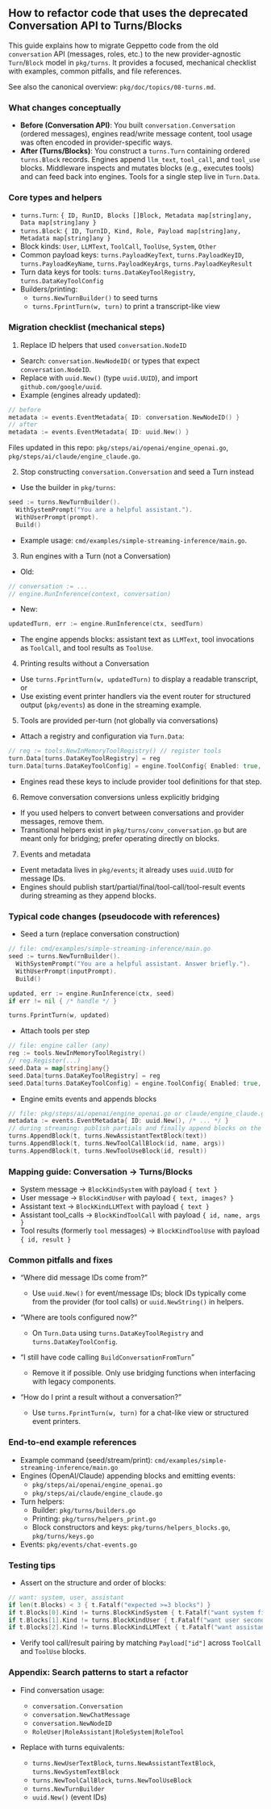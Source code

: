 ## How to refactor code that uses the deprecated Conversation API to Turns/Blocks

This guide explains how to migrate Geppetto code from the old `conversation` API (messages, roles, etc.) to the new provider-agnostic `Turn`/`Block` model in `pkg/turns`. It provides a focused, mechanical checklist with examples, common pitfalls, and file references.

See also the canonical overview: `pkg/doc/topics/08-turns.md`.

### What changes conceptually

- **Before (Conversation API)**: You built `conversation.Conversation` (ordered messages), engines read/write message content, tool usage was often encoded in provider-specific ways.
- **After (Turns/Blocks)**: You construct a `turns.Turn` containing ordered `turns.Block` records. Engines append `llm_text`, `tool_call`, and `tool_use` blocks. Middleware inspects and mutates blocks (e.g., executes tools) and can feed back into engines. Tools for a single step live in `Turn.Data`.

### Core types and helpers

- `turns.Turn`: `{ ID, RunID, Blocks []Block, Metadata map[string]any, Data map[string]any }`
- `turns.Block`: `{ ID, TurnID, Kind, Role, Payload map[string]any, Metadata map[string]any }`
- Block kinds: `User`, `LLMText`, `ToolCall`, `ToolUse`, `System`, `Other`
- Common payload keys: `turns.PayloadKeyText`, `turns.PayloadKeyID`, `turns.PayloadKeyName`, `turns.PayloadKeyArgs`, `turns.PayloadKeyResult`
- Turn data keys for tools: `turns.DataKeyToolRegistry`, `turns.DataKeyToolConfig`
- Builders/printing:
  - `turns.NewTurnBuilder()` to seed turns
  - `turns.FprintTurn(w, turn)` to print a transcript-like view

### Migration checklist (mechanical steps)

1) Replace ID helpers that used `conversation.NodeID`
- Search: `conversation.NewNodeID(` or types that expect `conversation.NodeID`.
- Replace with `uuid.New()` (type `uuid.UUID`), and import `github.com/google/uuid`.
- Example (engines already updated):
```go
// before
metadata := events.EventMetadata{ ID: conversation.NewNodeID() }
// after
metadata := events.EventMetadata{ ID: uuid.New() }
```
Files updated in this repo: `pkg/steps/ai/openai/engine_openai.go`, `pkg/steps/ai/claude/engine_claude.go`.

2) Stop constructing `conversation.Conversation` and seed a Turn instead
- Use the builder in `pkg/turns`:
```go
seed := turns.NewTurnBuilder().
  WithSystemPrompt("You are a helpful assistant.").
  WithUserPrompt(prompt).
  Build()
```
- Example usage: `cmd/examples/simple-streaming-inference/main.go`.

3) Run engines with a Turn (not a Conversation)
- Old:
```go
// conversation := ...
// engine.RunInference(context, conversation)
```
- New:
```go
updatedTurn, err := engine.RunInference(ctx, seedTurn)
```
- The engine appends blocks: assistant text as `LLMText`, tool invocations as `ToolCall`, and tool results as `ToolUse`.

4) Printing results without a Conversation
- Use `turns.FprintTurn(w, updatedTurn)` to display a readable transcript, or
- Use existing event printer handlers via the event router for structured output (`pkg/events`) as done in the streaming example.

5) Tools are provided per-turn (not globally via conversations)
- Attach a registry and configuration via `Turn.Data`:
```go
// reg := tools.NewInMemoryToolRegistry() // register tools
turn.Data[turns.DataKeyToolRegistry] = reg
turn.Data[turns.DataKeyToolConfig] = engine.ToolConfig{ Enabled: true, ToolChoice: engine.ToolChoiceAuto }
```
- Engines read these keys to include provider tool definitions for that step.

6) Remove conversation conversions unless explicitly bridging
- If you used helpers to convert between conversations and provider messages, remove them.
- Transitional helpers exist in `pkg/turns/conv_conversation.go` but are meant only for bridging; prefer operating directly on blocks.

7) Events and metadata
- Event metadata lives in `pkg/events`; it already uses `uuid.UUID` for message IDs.
- Engines should publish start/partial/final/tool-call/tool-result events during streaming as they append blocks.

### Typical code changes (pseudocode with references)

- Seed a turn (replace conversation construction)
```go
// file: cmd/examples/simple-streaming-inference/main.go
seed := turns.NewTurnBuilder().
  WithSystemPrompt("You are a helpful assistant. Answer briefly.").
  WithUserPrompt(inputPrompt).
  Build()

updated, err := engine.RunInference(ctx, seed)
if err != nil { /* handle */ }

turns.FprintTurn(w, updated)
```

- Attach tools per step
```go
// file: engine caller (any)
reg := tools.NewInMemoryToolRegistry()
// reg.Register(...)
seed.Data = map[string]any{}
seed.Data[turns.DataKeyToolRegistry] = reg
seed.Data[turns.DataKeyToolConfig] = engine.ToolConfig{ Enabled: true, ToolChoice: engine.ToolChoiceAuto }
```

- Engine emits events and appends blocks
```go
// file: pkg/steps/ai/openai/engine_openai.go or claude/engine_claude.go
metadata := events.EventMetadata{ ID: uuid.New(), /* ... */ }
// during streaming: publish partials and finally append blocks on the Turn
turns.AppendBlock(t, turns.NewAssistantTextBlock(text))
turns.AppendBlock(t, turns.NewToolCallBlock(id, name, args))
turns.AppendBlock(t, turns.NewToolUseBlock(id, result))
```

### Mapping guide: Conversation → Turns/Blocks

- System message → `BlockKindSystem` with payload `{ text }`
- User message → `BlockKindUser` with payload `{ text, images? }`
- Assistant text → `BlockKindLLMText` with payload `{ text }`
- Assistant tool_calls → `BlockKindToolCall` with payload `{ id, name, args }`
- Tool results (formerly `tool` messages) → `BlockKindToolUse` with payload `{ id, result }`

### Common pitfalls and fixes

- “Where did message IDs come from?”
  - Use `uuid.New()` for event/message IDs; block IDs typically come from the provider (for tool calls) or `uuid.NewString()` in helpers.

- “Where are tools configured now?”
  - On `Turn.Data` using `turns.DataKeyToolRegistry` and `turns.DataKeyToolConfig`.

- “I still have code calling `BuildConversationFromTurn`”
  - Remove it if possible. Only use bridging functions when interfacing with legacy components.

- “How do I print a result without a conversation?”
  - Use `turns.FprintTurn(w, turn)` for a chat-like view or structured event printers.

### End-to-end example references

- Example command (seed/stream/print): `cmd/examples/simple-streaming-inference/main.go`
- Engines (OpenAI/Claude) appending blocks and emitting events:
  - `pkg/steps/ai/openai/engine_openai.go`
  - `pkg/steps/ai/claude/engine_claude.go`
- Turn helpers:
  - Builder: `pkg/turns/builders.go`
  - Printing: `pkg/turns/helpers_print.go`
  - Block constructors and keys: `pkg/turns/helpers_blocks.go`, `pkg/turns/keys.go`
- Events: `pkg/events/chat-events.go`

### Testing tips

- Assert on the structure and order of blocks:
```go
// want: system, user, assistant
if len(t.Blocks) < 3 { t.Fatalf("expected >=3 blocks") }
if t.Blocks[0].Kind != turns.BlockKindSystem { t.Fatalf("want system first") }
if t.Blocks[1].Kind != turns.BlockKindUser { t.Fatalf("want user second") }
if t.Blocks[2].Kind != turns.BlockKindLLMText { t.Fatalf("want assistant third") }
```
- Verify tool call/result pairing by matching `Payload["id"]` across `ToolCall` and `ToolUse` blocks.

### Appendix: Search patterns to start a refactor

- Find conversation usage:
  - `conversation.Conversation`
  - `conversation.NewChatMessage`
  - `conversation.NewNodeID`
  - `RoleUser|RoleAssistant|RoleSystem|RoleTool`

- Replace with turns equivalents:
  - `turns.NewUserTextBlock`, `turns.NewAssistantTextBlock`, `turns.NewSystemTextBlock`
  - `turns.NewToolCallBlock`, `turns.NewToolUseBlock`
  - `turns.NewTurnBuilder`
  - `uuid.New()` (event IDs)


